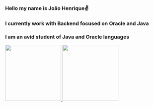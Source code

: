 ### Hello my name is João Henrique✌️
### I currently work with Backend focused on Oracle and Java
### I am an avid student of Java and Oracle languages

<div>
<a href="https://beacons.ai/joaohdez">
<img height="180em" src="https://github-readme-stats.vercel.app/api?username=joaohdez&show_icons=true&theme=dark&include_all_commits=true&count_private=true"/>
<img height="180em" src="https://github-readme-stats.vercel.app/api/top-langs/?username=joaohdez&layout=compact&langs_count=16&theme=dark"/>  
</div>




